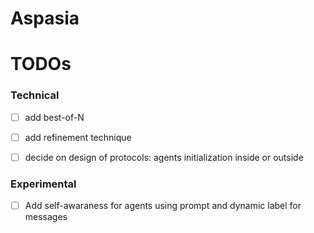 # Aspasia







# TODOs

### Technical
- [ ] add best-of-N 
- [ ] add refinement technique
- [ ] decide on design of protocols: agents initialization inside or outside


### Experimental
- [ ] Add self-awaraness for agents using prompt and dynamic label for messages